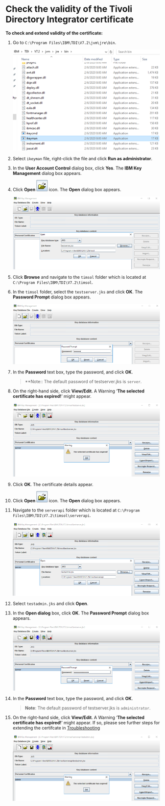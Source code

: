 [title]: # (Check the validity of the Tivoli Directory Integrator certificate)
[tags]: # (introduction)
[priority]: # (102)
# Check the validity of the Tivoli Directory Integrator certificate

__To check and extend validity of the certificate:__

1. Go to `C:\Program Files\IBM\TDI\V7.2\jvm\jre\bin`.

   ![ikeymanfile](images/ikeymanfile.png)
1. Select `ikeyman` file, right-click the file and click __Run as administrator__.
1. In the __User Account Control__ dialog box, click __Yes__. The __IBM Key Management__ dialog box appears.
1. Click __Open__ ![openicon](images/openicon.png) icon. The __Open__ dialog box appears.

   ![opendialogboxtimsol](images/opendialogboxtimsol.png)
1. Click __Browse__ and navigate to the `timsol` folder which is located at `C:\Program Files\IBM\TDI\V7.2\timsol`.
1. In the `timsol` folder, select the `testserver.jks` and click __OK__. The __Password Prompt__ dialog box appears.

   ![passwordprompttestserverjks](images/passwordprompttestserverjks.png)
1. In the __Password__ text box, type the password, and click __OK__.

    >**Note:: The default password of testserver.jks is `server`.
1. On the right-hand side, click __View/Edit__. A Warning ‘__The selected certificate has expired!__’ might appear.

   ![certificateexpiredtestserver](images/certificateexpiredtestserver.png)
1. Click __OK__. The certificate details appear.
1. Click __Open__ ![openicon](images/openicon.png) icon. The __Open__ dialog box appears.
1. Navigate to the `serverapi` folder which is located at `C:\Program Files\IBM\TDI\V7.2\timsol\serverapi`.

   ![opendialogboxserverapi](images/opendialogboxserverapi.png)
1. Select `testadmin.jks` and click __Open__.
1. In the __Open dialog__ box, click __OK__. The __Password Prompt__ dialog box appears.

   ![passwordprompttestadmin](images/passwordprompttestadmin.png)
1. In the __Password__ text box, type the password, and click __OK__.

   > __Note__: The default password of testserver.jks is `administrator`.

1. On the right-hand side, click __View/Edit__. A Warning ‘__The selected certificate has expired!__’ might appear. If so, please see further steps for extending the certifcate in [Troubleshooting](troubleshooting.md)

   ![certificateexpiredtestadmin](images/certificateexpiredtestadmin.png)
